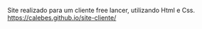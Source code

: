 Site realizado para um cliente free lancer,  utilizando Html e Css.
https://calebes.github.io/site-cliente/
